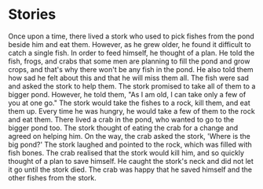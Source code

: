 # Stories

Once upon a time, there lived a stork who used to pick fishes from the pond beside him and eat them. However, as he grew older, he found it difficult to catch a single fish. In order to feed himself, he thought of a plan. He told the fish, frogs, and crabs that some men are planning to fill the pond and grow crops, and that's why there won't be any fish in the pond. He also told them how sad he felt about this and that he will miss them all. The fish were sad and asked the stork to help them. The stork promised to take all of them to a bigger pond. However, he told them, "As I am old, I can take only a few of you at one go." The stork would take the fishes to a rock, kill them, and eat them up. Every time he was hungry, he would take a few of them to the rock and eat them. There lived a crab in the pond, who wanted to go to the bigger pond too. The stork thought of eating the crab for a change and agreed on helping him. On the way, the crab asked the stork, 'Where is the big pond?' The stork laughed and pointed to the rock, which was filled with fish bones. The crab realised that the stork would kill him, and so quickly thought of a plan to save himself. He caught the stork's neck and did not let it go until the stork died. The crab was happy that he saved himself and the other fishes from the stork.